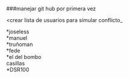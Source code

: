 ###manejar git hub por primera vez


<crear lista de usuarios para simular conflicto_


*joseless        
*manuel  
*truñoman     
*fede      
*el del bombo      
casillas      
*DSR100

